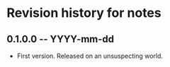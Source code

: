 # Revision history for notes

## 0.1.0.0 -- YYYY-mm-dd

* First version. Released on an unsuspecting world.
